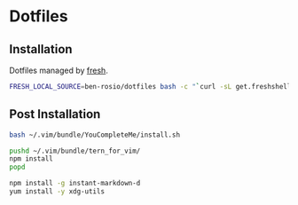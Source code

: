 Dotfiles
========

Installation
------------
Dotfiles managed by [fresh](http://freshshell.com).

```bash
FRESH_LOCAL_SOURCE=ben-rosio/dotfiles bash -c "`curl -sL get.freshshell.com`"
```

Post Installation
-----------------
```bash
bash ~/.vim/bundle/YouCompleteMe/install.sh

pushd ~/.vim/bundle/tern_for_vim/
npm install
popd

npm install -g instant-markdown-d
yum install -y xdg-utils
```
